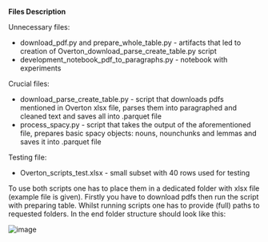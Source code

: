 **Files Description**

Unnecessary files:
* download_pdf.py and prepare_whole_table.py - artifacts that led to creation of Overton_download_parse_create_table.py script
* development_notebook_pdf_to_paragraphs.py - notebook with experiments

Crucial files:
* download_parse_create_table.py - script that downloads pdfs mentioned in Overton xlsx file, parses them into paragraphed and cleaned text and saves all into .parquet file
* process_spacy.py - script that takes the output of the aforementioned file, prepares basic spacy objects: nouns, nounchunks and lemmas and saves it into .parquet file

Testing file:
* Overton_scripts_test.xlsx - small subset with 40 rows used for testing

To use both scripts one has to place them in a dedicated folder with xlsx file (example file is given). Firstly you have to download pdfs then run the script with preparing table. Whilst running scripts one has to provide (full) paths to requested folders. In the end folder structure should look like this:

![image](https://user-images.githubusercontent.com/56126542/180423400-d51b14e9-49e1-4682-8e75-d574196eb608.png)
